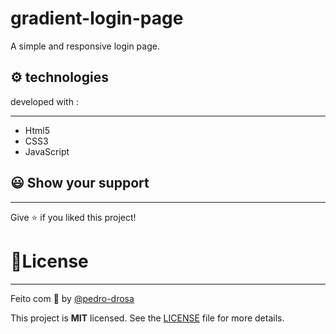 # gradient-login-page

A simple and responsive login page.

## ⚙️ technologies

developed with :

---

- Html5
- CSS3
- JavaScript

## 😃 Show your support

---

Give ⭐️ if you liked this project!

# 📝License

---

Feito com 🖤 by [@pedro-drosa](https://github.com/pedro-drosa)

This project is **MIT** licensed. See the [LICENSE](https://github.com/pedro-drosa/gradient--login-page/blob/master/LICENSE) file for more details.